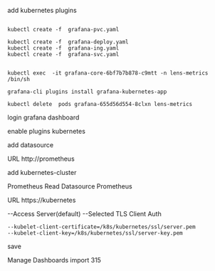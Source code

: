 add kubernetes plugins

```

kubectl create -f  grafana-pvc.yaml

kubectl create -f  grafana-deploy.yaml
kubectl create -f  grafana-ing.yaml
kubectl create -f  grafana-svc.yaml


kubectl exec  -it grafana-core-6bf7b7b878-c9mtt -n lens-metrics /bin/sh

grafana-cli plugins install grafana-kubernetes-app

kubectl delete  pods grafana-655d56d554-8clxn lens-metrics
```

login grafana dashboard

enable plugins kubernetes

add datasource

URL http://prometheus

add kubernetes-cluster 

Prometheus Read   Datasource Prometheus

URL https://kubernetes

--Access Server(default)
--Selected TLS Client Auth

```
--kubelet-client-certificate=/k8s/kubernetes/ssl/server.pem
--kubelet-client-key=/k8s/kubernetes/ssl/server-key.pem
```

save

Manage Dashboards import 315
